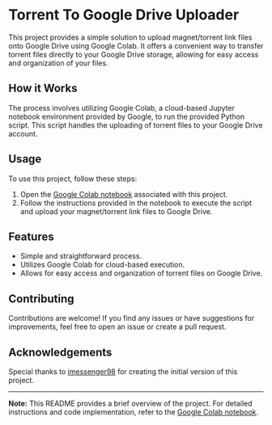 # Torrent To Google Drive Uploader

This project provides a simple solution to upload magnet/torrent link files onto Google Drive using Google Colab. It offers a convenient way to transfer torrent files directly to your Google Drive storage, allowing for easy access and organization of your files.

## How it Works

The process involves utilizing Google Colab, a cloud-based Jupyter notebook environment provided by Google, to run the provided Python script. This script handles the uploading of torrent files to your Google Drive account.

## Usage

To use this project, follow these steps:

1. Open the [Google Colab notebook](https://colab.research.google.com/github/imessenger98/Torrent-To-Google-Drive-uploader/blob/master/GoogleDriveTorrentUploader.ipynb) associated with this project.
2. Follow the instructions provided in the notebook to execute the script and upload your magnet/torrent link files to Google Drive.

## Features

- Simple and straightforward process.
- Utilizes Google Colab for cloud-based execution.
- Allows for easy access and organization of torrent files on Google Drive.

## Contributing

Contributions are welcome! If you find any issues or have suggestions for improvements, feel free to open an issue or create a pull request.

## Acknowledgements

Special thanks to [imessenger98](https://github.com/imessenger98) for creating the initial version of this project.

---
**Note:** This README provides a brief overview of the project. For detailed instructions and code implementation, refer to the [Google Colab notebook](https://colab.research.google.com/github/imessenger98/Torrent-To-Google-Drive-uploader/blob/master/GoogleDriveTorrentUploader.ipynb).
